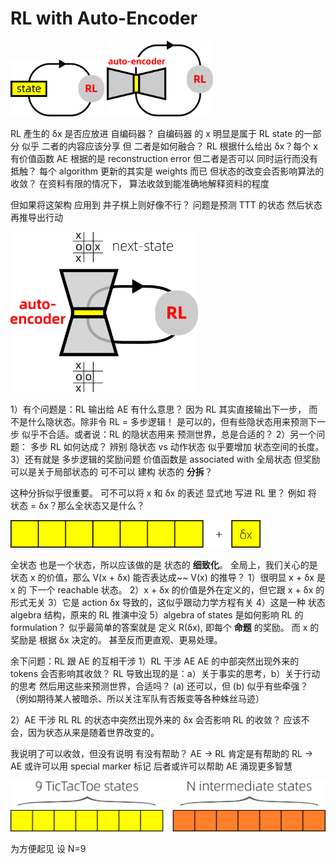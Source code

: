 # RL with Auto-Encoder

<img src="minimal-RL.png" width="150"/>

<img src="RL-with-autoencoder.png" width="170"/>

RL 產生的 δx 是否应放进 自编码器？
自编码器 的 x 明显是属于 RL state 的一部分
似乎 二者的内容应该分享
但 二者是如何融合？
RL 根据什么给出 δx？每个 x 有价值函数
AE 根据的是 reconstruction error
但二者是否可以 同时运行而没有抵触？
每个 algorithm 更新的其实是 weights 而已
但状态的改变会否影响算法的收敛？
在资料有限的情况下，
算法收敛到能准确地解释资料的程度

但如果将这架构 应用到 井子棋上则好像不行？
问题是预测 TTT 的状态
然后状态 再推导出行动

<img src="RL-with-autoencoder-TTT.png" width="300"/>

1）有个问题是：RL 输出给 AE 有什么意思？
因为 RL 其实直接输出下一步，
而不是什么隐状态。除非令 RL = 多步逻辑！
是可以的，但有些隐状态用来预测下一步
似乎不合适。或者说：RL 的隐状态用来
预测世界，总是合适的？
2）另一个问题： 多步 RL 如何达成？
辨别 隐状态 vs 动作状态
似乎要增加 状态空间的长度。
3）还有就是 多步逻辑的奖励问题
价值函数是 associated with 全局状态
但奖励可以是关于局部状态的
可不可以 建构 状态的 **分拆**？

这种分拆似乎很重要。
可不可以将 x 和 δx 的表述 显式地 写进 RL 里？
例如 将 状态 = δx？那么全状态又是什么？

<img src="state-with-delta.png" width="400"/>

全状态 也是一个状态，所以应该做的是 状态的 **细致化**。
全局上，我们关心的是 状态 x 的价值，那么 V(x + δx) 能否表达成~~
V(x) 的推导？
1）很明显 x + δx 是 x 的 下一个 reachable 状态。 
2）x + δx 的价值是外在定义的，但它跟 x + δx 的形式无关
3）它是 action δx 导致的，这似乎跟动力学方程有关
4）这是一种 状态 algebra 结构，原来的 RL 推演中没
5）algebra of states 是如何影响 RL 的 formulation？
似乎最简单的答案就是 定义 R(δx), 即每个 **命题** 的奖励。
而 x 的奖励是 根据 δx 决定的。 甚至反而更直观、更易处理。

余下问题：RL 跟 AE 的互相干涉
1）RL 干涉 AE
AE 的中部突然出现外来的 tokens 会否影响其收敛？
RL 导致出现的是：a）关于事实的思考，b）关于行动的思考
然后用这些来预测世界，合适吗？ (a) 还可以，但 (b) 似乎有些牵强？
（例如期待某人被暗杀、所以关注军队有否叛变等各种蛛丝马迹）

2）AE 干涉 RL
RL 的状态中突然出现外来的 δx 会否影响 RL 的收敛？
应该不会，因为状态从来是随着世界改变的。

我说明了可以收敛，但没有说明 有没有帮助？
AE → RL 肯定是有帮助的
RL → AE 或许可以用 special marker 标记
后者或许可以帮助 AE 涌现更多智慧

<img src="state-with-intermediates.png" width="600"/>

为方便起见 设 N=9

